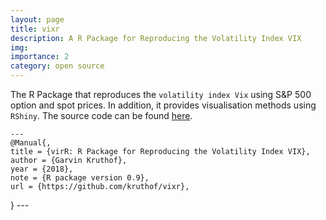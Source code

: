 ```yaml
---
layout: page
title: vixr
description: A R Package for Reproducing the Volatility Index VIX
img: 
importance: 2
category: open source
---
```


The R Package that reproduces the `volatility index Vix` using S&P 500 option and spot prices. In addition, it provides visualisation methods using `RShiny`. The source code can be found [here](https://github.com/kruthof/vixr).


    ---
    @Manual{,
    title = {virR: R Package for Reproducing the Volatility Index VIX},
    author = {Garvin Kruthof},
    year = {2018},
    note = {R package version 0.9},
    url = {https://github.com/kruthof/vixr},
  }
    ---

